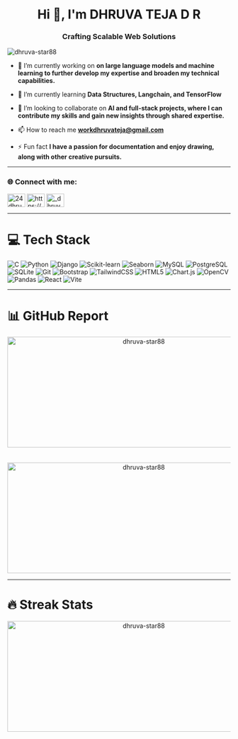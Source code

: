 <h1 align="center">Hi 👋, I'm DHRUVA TEJA D R</h1>
<h3 align="center">Crafting Scalable Web Solutions</h3>

<p align="left"> <img src="https://komarev.com/ghpvc/?username=dhruva-star88&label=Profile%20views&color=0e75b6&style=flat" alt="dhruva-star88" /> </p>

- 🔭 I’m currently working on **on large language models and machine learning to further develop my expertise and broaden my technical capabilities.**

- 🌱 I’m currently learning **Data Structures, Langchain, and TensorFlow**

- 👯 I’m looking to collaborate on **AI and full-stack projects, where I can contribute my skills and gain new insights through shared expertise.**

- 📫 How to reach me **workdhruvateja@gmail.com**

- ⚡ Fun fact **I have a passion for documentation and enjoy drawing, along with other creative pursuits.**
---


### 🌐 Connect with me:

<p align="left">
<a href="https://twitter.com/24dhruvvv91499" target="blank"><img align="center" src="https://raw.githubusercontent.com/rahuldkjain/github-profile-readme-generator/master/src/images/icons/Social/twitter.svg" alt="24dhruvvv91499" height="30" width="40" /></a>
<a href="https://linkedin.com/in/https://www.linkedin.com/in/dhruva-teja-d-r-21478229a/" target="blank"><img align="center" src="https://raw.githubusercontent.com/rahuldkjain/github-profile-readme-generator/master/src/images/icons/Social/linked-in-alt.svg" alt="https://www.linkedin.com/in/dhruva-teja-d-r-21478229a/" height="30" width="40" /></a>
<a href="https://instagram.com/_dhruva_dr_" target="blank"><img align="center" src="https://raw.githubusercontent.com/rahuldkjain/github-profile-readme-generator/master/src/images/icons/Social/instagram.svg" alt="_dhruva_dr_" height="30" width="40" /></a>
</p>

___


# 💻 Tech Stack
![C](https://img.shields.io/badge/c-%2300599C.svg?style=for-the-badge&logo=c&logoColor=white) 
![Python](https://img.shields.io/badge/python-3670A0?style=for-the-badge&logo=python&logoColor=ffdd54) 
![Django](https://img.shields.io/badge/django-%23092E20.svg?style=for-the-badge&logo=django&logoColor=white) 
![Scikit-learn](https://img.shields.io/badge/scikit%20learn-%23F7931E.svg?style=for-the-badge&logo=scikit-learn&logoColor=white) 
![Seaborn](https://img.shields.io/badge/seaborn-%230E7B8E.svg?style=for-the-badge&logo=seaborn&logoColor=white) 
![MySQL](https://img.shields.io/badge/mysql-4479A1.svg?style=for-the-badge&logo=mysql&logoColor=white) 
![PostgreSQL](https://img.shields.io/badge/postgresql-%23316192.svg?style=for-the-badge&logo=postgresql&logoColor=white) 
![SQLite](https://img.shields.io/badge/sqlite-%2307405e.svg?style=for-the-badge&logo=sqlite&logoColor=white)
![Git](https://img.shields.io/badge/git-%23F1502F.svg?style=for-the-badge&logo=git&logoColor=white) 
![Bootstrap](https://img.shields.io/badge/bootstrap-%2386A8E7.svg?style=for-the-badge&logo=bootstrap&logoColor=white) 
![TailwindCSS](https://img.shields.io/badge/tailwindcss-%2338B2AC.svg?style=for-the-badge&logo=tailwind-css&logoColor=white) 
![HTML5](https://img.shields.io/badge/html5-%23E34F26.svg?style=for-the-badge&logo=html5&logoColor=white) 
![Chart.js](https://img.shields.io/badge/chart.js-%23FF6384.svg?style=for-the-badge&logo=chart.js&logoColor=white) 
![OpenCV](https://img.shields.io/badge/opencv-%23FF6F00.svg?style=for-the-badge&logo=opencv&logoColor=white) 
![Pandas](https://img.shields.io/badge/pandas-%23150458.svg?style=for-the-badge&logo=pandas&logoColor=white)
![React](https://img.shields.io/badge/react-%2320232a.svg?style=for-the-badge&logo=react&logoColor=%2361DAFB)
![Vite](https://img.shields.io/badge/vite-%23646CFF.svg?style=for-the-badge&logo=vite&logoColor=white)
___

# 📊 GitHub Report
<p align="center">
  <img 
    src="https://github-readme-stats.vercel.app/api/top-langs?username=dhruva-star88&show_icons=true&locale=en&layout=compact&disable_animations=false&theme=react&include_all_commits=true&count_private=true" 
    alt="dhruva-star88"
    width="600" 
    height="250" 
    style="margin-bottom: 20px;" />
</p>

<p align="center">
  <img 
    src="https://github-readme-stats.vercel.app/api?username=dhruva-star88&show_icons=true&locale=en&layout=compact&include_all_commits=true&count_private=true&theme=react" 
    alt="dhruva-star88" 
    width="600" 
    height="250" />
</p>

___

# 🔥 Streak Stats

<p align="center">
  <img 
    src="https://github-readme-streak-stats.herokuapp.com/?user=dhruva-star88&show_icons=true&locale=en&layout=compact&theme=dark&disable_animations=false&include_all_commits=true&count_private=true" 
    alt="dhruva-star88" 
    width="600" 
    height="250" 
    style="margin-bottom: 20px;" />
</p>




